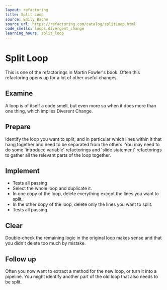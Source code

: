 ```yaml
---
layout: refactoring
title: Split Loop
source: Emily Bache
source_url: https://refactoring.com/catalog/splitLoop.html
code_smells: loops,divergent_change
learning_hours: split_loop
---
```


# Split Loop
This is one of the refactorings in Martin Fowler's book. Often this refactoring opens up for a lot of other useful changes.

## Examine
A loop is of itself a code smell, but even more so when it does more than one thing, which implies Diverent Change.

## Prepare
Identify the loop you want to split, and in particular which lines within it that hang together and need to be separated from the others. You may need to do some 'introduce variable' refactorings and 'slide statement' refactorings to gather all the relevant parts of the loop together.

## Implement

* Tests all passing
* Select the whole loop and duplicate it.
* In one copy of the loop, delete everything except the lines you want to split.
* In the other copy of the loop, delete only the lines you want to split.
* Tests all passing.

## Clear
Double-check the remaining logic in the original loop makes sense and that you didn't delete too much by mistake.

## Follow up
Often you now want to extract a method for the new loop, or turn it into a pipeline.
You might identify another part of the old loop that also needs to be split.
